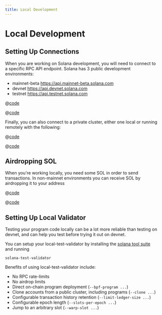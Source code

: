```yaml
---
title: Local Development
---
```


# Local Development

## Setting Up Connections

When you are working on Solana development, you will need to connect
to a specific RPC API endpoint. Solana has 3 public development 
environments:
- mainnet-beta https://api.mainnet-beta.solana.com
- devnet https://api.devnet.solana.com
- testnet https://api.testnet.solana.com

<CodeGroup>
  <CodeGroupItem title="TS" active>

@[code](@/code/local-development/connecting-cluster/connecting-cluster.en.ts)

  </CodeGroupItem>

  <CodeGroupItem title="CLI">

@[code](@/code/local-development/connecting-cluster/connecting-cluster.en.sh)

  </CodeGroupItem>
</CodeGroup>

Finally, you can also connect to a private cluster, either one local or
running remotely with the following:

<CodeGroup>
  <CodeGroupItem title="TS" active>

@[code](@/code/local-development/connecting-private-cluster/connecting-private-cluster.en.ts)

  </CodeGroupItem>

  <CodeGroupItem title="CLI">

@[code](@/code/local-development/connecting-private-cluster/connecting-private-cluster.en.sh)

  </CodeGroupItem>
</CodeGroup>

## Airdropping SOL

When you're working locally, you need some SOL in order to send 
transactions. In non-mainnet environments you can receive SOL by
airdropping it to your address

<CodeGroup>
  <CodeGroupItem title="TS" active>

@[code](@/code/local-development/airdropping-sol/airdropping-sol.en.ts)

  </CodeGroupItem>

  <CodeGroupItem title="CLI">

@[code](@/code/local-development/airdropping-sol/airdropping-sol.en.sh)

  </CodeGroupItem>
</CodeGroup>

## Setting Up Local Validator

Testing your program code locally can be a lot more reliable than
testing on devnet, and can help you test before trying it out on devnet.

You can setup your local-test-validator by installing the [solana tool suite](getting-started.md#install-cli)
and running 

```console
solana-test-validator
```

Benefits of using local-test-validator include:

- No RPC rate-limits 
- No airdrop limits
- Direct on-chain program deployment (`--bpf-program ...`)
- Clone accounts from a public cluster, including programs (`--clone ...`)
- Configurable transaction history retention (`--limit-ledger-size ...`)
- Configurable epoch length (`--slots-per-epoch ...`)
- Jump to an arbitrary slot (`--warp-slot ...`)